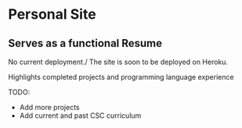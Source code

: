 # Personal Site
## Serves as a functional Resume
No current deployment./
The site is soon to be deployed on Heroku.

Highlights completed projects and programming language experience

TODO:
* Add more projects
* Add current and past CSC curriculum
